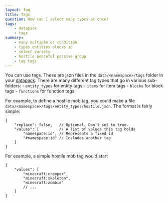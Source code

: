```yaml
---
layout: faq
title: Tags
question: How can I select many types at once?
tags:
    - datapack
    - tags
summary:
    - many multiple or condition
    - types entities blocks id
    - select variety
    - hostile peaceful passive group
    - tag tags
---
```


You can use tags. These are json files in the `data/<namespace>/tags` folder in your [datapack](datapack.md). There are many different tag types that go in various sub-folders:
    - `entity_types` for entity tags
    - `items` for item tags
    - `blocks` for block tags
    - `functions` for function tags

For example, to define a hostile mob tag, you could make a file `data/<namespace>/tags/entity_types/hostile.json`. The format is fairly simple:
```json-doc
{
    "replace": false,   // Optional. Don't set to true.
    "values": [         // A list of values this tag holds
        "namespace:id", // Represents a fixed id
        "#namespace:id" // Includes another tag
    ]
}
```

For example, a simple hostile mob tag would start
```json-doc
{
    "values": [
        "minecraft:creeper",
        "minecraft:skeleton",
        "minecraft:zombie"
        // ...
    ]
}
```
